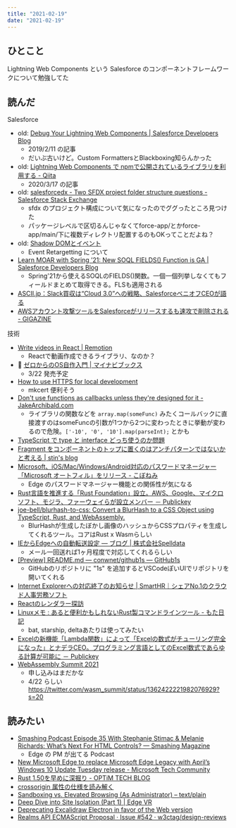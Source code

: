 ```yaml
---
title: "2021-02-19"
date: "2021-02-19"
---
```


## ひとこと
Lightning Web Components という Salesforce のコンポーネントフレームワークについて勉強してた

## 読んだ
Salesforce

- old: [Debug Your Lightning Web Components | Salesforce Developers Blog](https://developer.salesforce.com/blogs/2019/02/debug-your-lightning-web-components.html)
  - 2019/2/11 の記事
  - だいぶ古いけど。Custom FormattersとBlackboxing知らんかった
- old: [Lightning Web Components で npmで公開されているライブラリを利用する - Qiita](https://qiita.com/stomita/items/2cfa4db77c543f47d33c)
  - 2020/3/17 の記事
- old: [salesforcedx - Two SFDX project folder structure questions - Salesforce Stack Exchange](https://salesforce.stackexchange.com/questions/204998/two-sfdx-project-folder-structure-questions)
  - sfdx のプロジェクト構成について気になったのでググったところ見つけた
  - パッケージレベルで区切るんじゃなくてforce-app/とかforce-app/main/下に複数ディレクトリ配置するのもOKってことだよね？
- old: [Shadow DOMとイベント](https://ja.javascript.info/shadow-dom-events)
  - Event Retargetting について
- [Learn MOAR with Spring ’21: New SOQL FIELDS() Function is GA | Salesforce Developers Blog](https://developer.salesforce.com/blogs/2021/01/new-soql-fields-function-is-ga.html)
  - Spring'21から使えるSOQLのFIELDS()関数。一個一個列挙しなくてもフィールドまとめて取得できる。FLSも適用される
- [ASCII.jp：Slack買収は“Cloud 3.0”への戦略、SalesforceベニオフCEOが語る](https://ascii.jp/elem/000/004/044/4044309/)
- [AWSアカウント攻撃ツールをSalesforceがリリースするも速攻で削除される - GIGAZINE](https://gigazine.net/news/20210217-salesforce-endgame/)

技術

- [Write videos in React | Remotion](https://www.remotion.dev/)
  - Reactで動画作成できるライブラリ、なのか？
- 📕 [ゼロからのOS自作入門 | マイナビブックス](https://book.mynavi.jp/ec/products/detail/id=121220)
  - 3/22 発売予定
- [How to use HTTPS for local development](https://web.dev/how-to-use-local-https/)
  - mkcert 便利そう
- [Don't use functions as callbacks unless they're designed for it - JakeArchibald.com](https://jakearchibald.com/2021/function-callback-risks)
  - ライブラリの関数などを `array.map(someFunc)` みたくコールバックに直接渡すのはsomeFuncの引数が1つから2つに変わったときに挙動が変わるので危険。`['-10', '0', '10'].map(parseInt);` とかも
- [TypeScript で type と interface どっち使うのか問題](https://zenn.dev/seya/articles/aa94166c977280)
- [Fragment をコンポーネントのトップに置くのはアンチパターンではないかと考える | stin's blog](https://blog.stin.ink/articles/react-fragment-is-anti-pattern)
- [Microsoft、iOS/Mac/Windows/Android対応のパスワードマネージャー「Microsoft オートフィル」をリリース - こぼねみ](https://www.kobonemi.com/entry/2021/02/06/Microsoft-Autofill-iOS-Mac-Windows-Android)
  - Edge のパスワードマネージャー機能との関係性が気になる
- [Rust言語を推進する「Rust Foundation」設立。AWS、Google、マイクロソフト、モジラ、ファーウェイらが設立メンバー － Publickey](https://www.publickey1.jp/blog/21/rustrust_foundationawsgoogle.html)
- [joe-bell/blurhash-to-css: Convert a BlurHash to a CSS Object using TypeScript, Rust, and WebAssembly.](https://github.com/joe-bell/blurhash-to-css)
  - BlurHashが生成したぼかし画像のハッシュからCSSプロパティを生成してくれるツール。コアはRust x Wasmらしい
- [IEからEdgeへの自動転送設定 — ブログ | 株式会社Spelldata](https://spelldata.co.jp/blog/blog-2021-01-21.html)
  - メール一回送れば1ヶ月程度で対応してくれるらしい
- [[Preview] README.md — conwnet/github1s — GitHub1s](https://github1s.com/conwnet/github1s/)
  - GitHubのリポジトリに "1s" を追加するとVSCodeぽいUIでリポジトリを開いてくれる
- [Internet Explorerへの対応終了のお知らせ | SmartHR｜シェアNo.1のクラウド人事労務ソフト](https://smarthr.jp/other/22512)
- [Reactのレンダラー探訪](https://zenn.dev/nkzn/scraps/366f64e3de5b3f)
- [Linuxメモ : あると便利かもしれないRust製コマンドラインツール - もた日記](https://wonderwall.hatenablog.com/entry/rust-command-line-tools)
  - bat, starship, deltaあたりは使ってみたい
- [Excelの新機能「Lambda関数」によって「Excelの数式がチューリング完全になった」とナデラCEO。プログラミング言語としてのExcel数式であらゆる計算が可能に － Publickey](https://www.publickey1.jp/blog/21/excellambdaexcelceoexcel.html)
- [WebAssembly Summit 2021](https://webassembly-summit.org/schedule)
  - 申し込みはまだかな
  - 4/22 らしい https://twitter.com/wasm_summit/status/1362422221982076929?s=20

## 読みたい

- [Smashing Podcast Episode 35 With Stephanie Stimac & Melanie Richards: What’s Next For HTML Controls? — Smashing Magazine](https://www.smashingmagazine.com/2021/02/smashing-podcast-episode-35/)
  - Edge の PM が出てる Podcast
- [New Microsoft Edge to replace Microsoft Edge Legacy with April’s Windows 10 Update Tuesday release - Microsoft Tech Community](https://techcommunity.microsoft.com/t5/microsoft-365-blog/new-microsoft-edge-to-replace-microsoft-edge-legacy-with-april-s/ba-p/2114224)
- [Rust 1.50を早めに深掘り - OPTiM TECH BLOG](https://tech-blog.optim.co.jp/entry/2021/02/12/080000)
- [crossorigin 属性の仕様を読み解く](https://nhiroki.jp/2021/01/07/crossorigin-attribute)
- [Sandboxing vs. Elevated Browsing (As Administrator) – text/plain](https://textslashplain.com/2021/01/07/sandboxing-vs-elevated-browsing-as-administrator/)
- [Deep Dive into Site Isolation (Part 1) | Edge VR](https://microsoftedge.github.io/edgevr/posts/deep-dive-into-site-isolation-part-1/)
- [Deprecating Excalidraw Electron in favor of the Web version](https://web.dev/deprecating-excalidraw-electron/)
- [Realms API ECMAScript Proposal · Issue #542 · w3ctag/design-reviews](https://github.com/w3ctag/design-reviews/issues/542)



